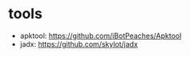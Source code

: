 # tools

- apktool: <https://github.com/iBotPeaches/Apktool>
- jadx: <https://github.com/skylot/jadx>
